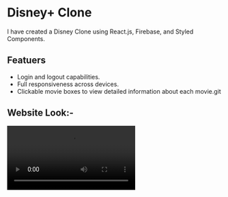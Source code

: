 # Disney+ Clone
I have created a Disney Clone using React.js, Firebase, and Styled Components.

## Featuers
- Login and logout capabilities.
- Full responsiveness across devices.
- Clickable movie boxes to view detailed information about each movie.git 


## Website Look:- 
![video](Disney-video.mp4)